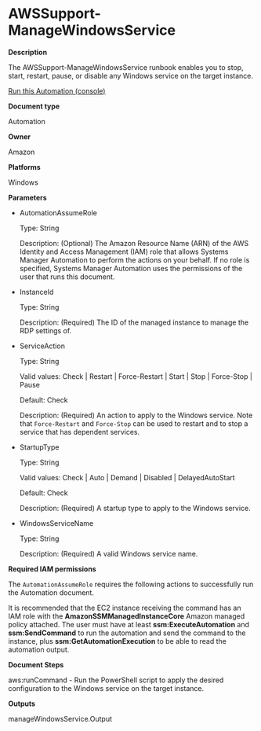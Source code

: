 # AWSSupport\-ManageWindowsService<a name="automation-awssupport-managewindowsservice"></a>

 **Description** 

The AWSSupport\-ManageWindowsService runbook enables you to stop, start, restart, pause, or disable any Windows service on the target instance\.

[Run this Automation \(console\)](https://console.aws.amazon.com/systems-manager/automation/execute/AWSSupport-ManageWindowsService)

**Document type**

Automation

**Owner**

Amazon

**Platforms**

Windows

**Parameters**
+ AutomationAssumeRole

  Type: String

  Description: \(Optional\) The Amazon Resource Name \(ARN\) of the AWS Identity and Access Management \(IAM\) role that allows Systems Manager Automation to perform the actions on your behalf\. If no role is specified, Systems Manager Automation uses the permissions of the user that runs this document\.
+ InstanceId

  Type: String

  Description: \(Required\) The ID of the managed instance to manage the RDP settings of\.
+ ServiceAction

  Type: String

  Valid values: Check \| Restart \| Force\-Restart \| Start \| Stop \| Force\-Stop \| Pause

  Default: Check

  Description: \(Required\) An action to apply to the Windows service\. Note that `Force-Restart` and `Force-Stop` can be used to restart and to stop a service that has dependent services\. 
+ StartupType

  Type: String

  Valid values: Check \| Auto \| Demand \| Disabled \| DelayedAutoStart

  Default: Check

  Description: \(Required\) A startup type to apply to the Windows service\.
+ WindowsServiceName

  Type: String

  Description: \(Required\) A valid Windows service name\.

**Required IAM permissions**

The `AutomationAssumeRole` requires the following actions to successfully run the Automation document\.

It is recommended that the EC2 instance receiving the command has an IAM role with the **AmazonSSMManagedInstanceCore** Amazon managed policy attached\. The user must have at least **ssm:ExecuteAutomation** and **ssm:SendCommand** to run the automation and send the command to the instance, plus **ssm:GetAutomationExecution** to be able to read the automation output\.

 **Document Steps** 

aws:runCommand \- Run the PowerShell script to apply the desired configuration to the Windows service on the target instance\.

 **Outputs** 

manageWindowsService\.Output